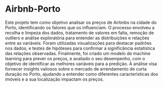 # Airbnb-Porto
Este projeto tem como objetivo analisar os preços de Airbnbs na cidade do Porto, identificando os fatores que os influenciam. O processo envolveu a recolha e limpeza dos dados, tratamento de valores em falta, remoção de outliers e análise exploratória para entender as distribuições e relações entre as variáveis. Foram utilizadas visualizações para destacar padrões nos dados, e testes de hipóteses para confirmar a significância estatística das relações observadas. Finalmente, foi criado um modelo de machine learning para prever os preços, e avaliado o seu desempenho, com o objetivo de identificar as melhores variáveis para a predição. A análise visa fornecer insights valiosos sobre o mercado de arrendamento de curta duração no Porto, ajudando a entender como diferentes características dos imóveis e a sua localização impactam os preços.